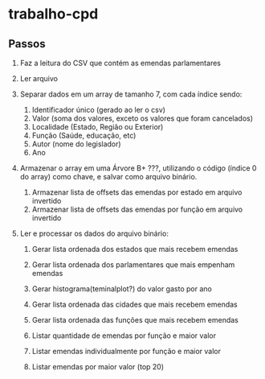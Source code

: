 # trabalho-cpd

## Passos
1. Faz a leitura do CSV que contém as emendas parlamentares

1. Ler arquivo

2. Separar dados em um array de tamanho 7, com cada índice sendo:
    1. Identificador único (gerado ao ler o csv)
    2. Valor (soma dos valores, exceto os valores que foram cancelados)
    3. Localidade (Estado, Região ou Exterior)
    4. Função (Saúde, educação, etc)
    5. Autor (nome do legislador)
    6. Ano
  
3. Armazenar o array em uma Árvore B+ ???, utilizando o código (índice 0 do array) como chave, e salvar como arquivo binário.
    1. Armazenar lista de offsets das emendas por estado em arquivo invertido
    2. Armazenar lista de offsets das emendas por função em arquivo invertido

4. Ler e processar os dados do arquivo binário:
    1. Gerar lista ordenada dos estados que mais recebem emendas
    2. Gerar lista ordenada dos parlamentares que mais empenham emendas
    3. Gerar histograma(teminalplot?) do valor gasto por ano
    4. Gerar lista ordenada das cidades que mais recebem emendas
    5. Gerar lista ordenada das funções que mais recebem emendas

    6. Listar quantidade de emendas por função e maior valor
    7. Listar emendas individualmente por função e maior valor
    8. Listar emendas por maior valor (top 20)

